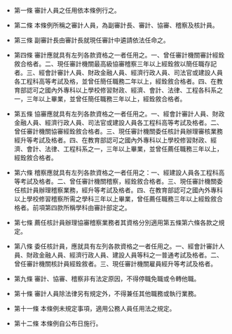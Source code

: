 * 第一條 審計人員之任用依本條例行之。

* 第二條 本條例所稱之審計人員，為副審計長、審計、協審、稽察及核計員。

* 第三條 副審計長由審計長就現任審計中遴請依法任命之。

* 第四條 審計應就具有左列各款資格之一者任用之。一、曾任審計機關審計經銓敘合格者。二、現任審計機關最高級協審稽察三年以上經銓敘以簡任職存記者。三、經會計審計人員、財政金融人員、經濟行政人員、司法官或建設人員各工程科高等考試及格，並曾任簡任職務二年以上，經銓敘合格者。四、在教育部認可之國內外專科以上學校修習財政、經濟、會計、法律、工程各科系之一，三年以上畢業，並曾任簡任職務三年以上，經銓敘合格者。

* 第五條 協審應就具有左列各款資格之一者任用之。一、經會計審計人員、財政金融人員、經濟行政人員、司法官或建設人員各工程科高等考試及格者。二、曾任審計機關協審經銓敘合格者。三、現任審計機關委任核計員辦理審核業務經升等考試及格者。四、在教育部認可之國內外專科以上學校修習財政、經濟、會計、法律、工程科系之一，三年以上畢業，並曾任薦任職務三年以上，經銓敘合格者。

* 第六條 稽察應就具有左列各款資格之一者任用之：一、經建設人員各工程科高等考試及格者。二、曾任審計機關稽察，經銓敘合格者。三、現任審計機關委任核計員辦理稽察業務，經升等考試及格者。四、在教育部認可之國內外專科以上學校修習稽察所需之學科三年以上畢業，曾任薦任職務三年以上經銓敘合格者。前項第四款所稱學科由審計部定之。

* 第七條 薦任核計員辦理協審稽察業務者其資格分別適用第五條第六條各款之規定。

* 第八條 委任核計員，應就具有左列各款資格之一者任用之。一、經會計審計人員、財政金融人員、經濟行政人員、建設人員等科之一普通考試及格者。二、曾任審計機關核計員經銓敘者。三、現任審計機關雇員經升等考試及格者。

* 第九條 審計、協審、稽察非有法定原因，不得停職免職或令轉他職。

* 第十條 審計人員除法律另有規定外，不得兼任其他職務或執行業務。

* 第十一條 本條例未規定事項，適用公務人員任用法之規定。

* 第十二條 本條例自公布日施行。

